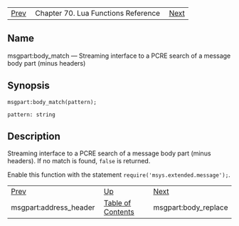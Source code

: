 |     |     |     |
| --- | --- | --- |
| [Prev](lua.ref.msgpart_address_header)  | Chapter 70. Lua Functions Reference |  [Next](lua.ref.msgpart_body_replace) |

<a name="lua.ref.msgpart_body_match"></a>
## Name

msgpart:body_match — Streaming interface to a PCRE search of a message body part (minus headers)

<a name="idp17062912"></a>
## Synopsis

`msgpart:body_match(pattern);`

`pattern: string`<a name="idp17065840"></a>
## Description

Streaming interface to a PCRE search of a message body part (minus headers). If no match is found, `false` is returned.

Enable this function with the statement `require('msys.extended.message');`.

|     |     |     |
| --- | --- | --- |
| [Prev](lua.ref.msgpart_address_header)  | [Up](lua.function.details) |  [Next](lua.ref.msgpart_body_replace) |
| msgpart:address_header  | [Table of Contents](index) |  msgpart:body_replace |

